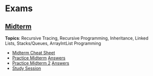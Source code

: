 # Exams
## [Midterm](midterm)
__Topics__: Recursive Tracing, Recursive Programming, Inheritance, Linked Lists, Stacks/Queues, ArrayIntList Programming
* [Midterm Cheat Sheet](midterm/midterm-cheat-sheet.md)
* [Practice Midterm](midterm/practice-midterm.md) [Answers](midterm/practice-midterm-answers.md)
* [Practice Midterm 2](midterm/practice-midterm-2.md) [Answers](midterm/practice-midterm-2-answers.md)
* [Study Session](midterm/study-session)